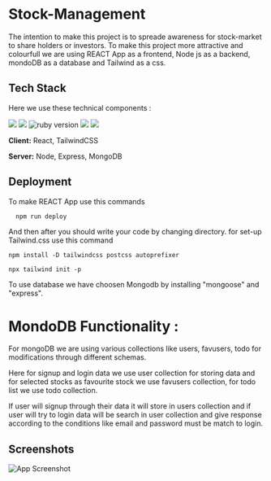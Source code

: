 
# Stock-Management

The intention to make this project is to spreade awareness for 
 stock-market to share holders or investors. To make this project
 more attractive and colourfull we are using REACT App
  as a frontend, Node js as a backend, mondoDB as a 
  database and Tailwind as a css.

  


## Tech Stack

Here we use these technical components :

<img src="https://img.shields.io/badge/React-v18.1.0-brightgreen">

<img src="https://img.shields.io/badge/Node-v16.15.0-yellow">
<img src="https://img.shields.io/badge/Tailwind-v3.0.24-blue" alt="ruby version">
<img src="https://img.shields.io/badge/Mongodb-v12.2.0-orange">
<img src="https://img.shields.io/badge/Express-4.18.1-lightgrey">

**Client:** React,  TailwindCSS

**Server:** Node, Express, MongoDB


## Deployment

To make REACT App use this commands

```bash
  npm run deploy
```

And then after you should write your code by changing directory. for set-up Tailwind.css use this command

```
npm install -D tailwindcss postcss autoprefixer

npx tailwind init -p
```
To use database we have choosen Mongodb by installing "mongoose"
and "express".

# MondoDB Functionality : 

For mongoDB we are using various collections like users, favusers,
todo for modifications 
through different schemas. 

Here for signup and login data we use user collection for storing data and for
selected stocks as favourite stock we use favusers collection,
for todo list we use todo collection.

If user will signup through their data it will store in users collection and
if user will try to login data will be search in user collection 
and give response according to the conditions like email and password
must be match to login.
## Screenshots

![App Screenshot](https://via.placeholder.com/468x300?text=App+Screenshot+Here)


